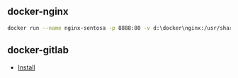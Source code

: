 ## docker-nginx
```bash
docker run --name nginx-sentosa -p 8888:80 -v d:\docker\nginx:/usr/share/nginx/html nginx
```

## docker-gitlab

- [Install](https://hub.docker.com/_/gitlab-community-edition)
